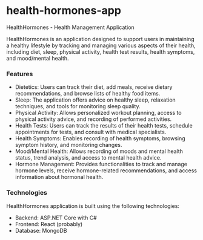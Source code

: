 # health-hormones-app
HealthHormones - Health Management Application

HealthHormones is an application designed to support users in maintaining a healthy lifestyle by tracking and managing various aspects of their health, including diet, sleep, physical activity, health test results, health symptoms, and mood/mental health.

### Features
- Dietetics: Users can track their diet, add meals, receive dietary recommendations, and browse lists of healthy food items.
- Sleep: The application offers advice on healthy sleep, relaxation techniques, and tools for monitoring sleep quality.
- Physical Activity: Allows personalized workout planning, access to physical activity advice, and recording of performed activities.
- Health Tests: Users can track the results of their health tests, schedule appointments for tests, and consult with medical specialists.
- Health Symptoms: Enables recording of health symptoms, browsing symptom history, and monitoring changes.
- Mood/Mental Health: Allows recording of moods and mental health status, trend analysis, and access to mental health advice.
- Hormone Management: Provides functionalities to track and manage hormone levels, receive hormone-related recommendations, and access information about hormonal health.
### Technologies
HealthHormones application is built using the following technologies:

- Backend: ASP.NET Core with C#
- Frontend: React (probably)
- Database: MongoDB
